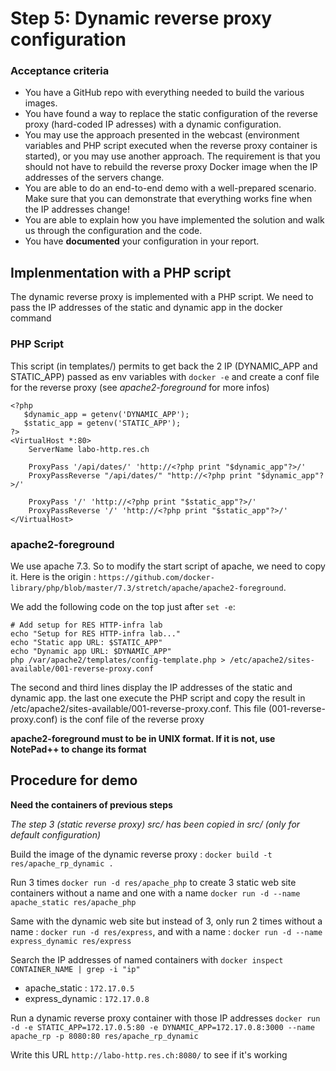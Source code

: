 # Step 5: Dynamic reverse proxy configuration

### Acceptance criteria

* You have a GitHub repo with everything needed to build the various images.
* You have found a way to replace the static configuration of the reverse proxy (hard-coded IP adresses) with a dynamic configuration.
* You may use the approach presented in the webcast (environment variables and PHP script executed when the reverse proxy container is started), or you may use another approach. The requirement is that you should not have to rebuild the reverse proxy Docker image when the IP addresses of the servers change.
* You are able to do an end-to-end demo with a well-prepared scenario. Make sure that you can demonstrate that everything works fine when the IP addresses change!
* You are able to explain how you have implemented the solution and walk us through the configuration and the code.
* You have **documented** your configuration in your report.

## Implenmentation with a PHP script

The dynamic reverse proxy is implemented with a PHP script. We need to pass the IP addresses of the static and dynamic app in the docker command

### PHP Script

This script (in templates/) permits to get back the 2 IP (DYNAMIC_APP and STATIC_APP) passed as env variables  with ```docker -e``` and create a conf file for the reverse proxy (see *apache2-foreground* for more infos)
```
<?php
   $dynamic_app = getenv('DYNAMIC_APP');
   $static_app = getenv('STATIC_APP');
?>
<VirtualHost *:80>
    ServerName labo-http.res.ch

    ProxyPass '/api/dates/' 'http://<?php print "$dynamic_app"?>/'
    ProxyPassReverse "/api/dates/" "http://<?php print "$dynamic_app"?>/'

    ProxyPass '/' 'http://<?php print "$static_app"?>/'
    ProxyPassReverse '/' 'http://<?php print "$static_app"?>/'
</VirtualHost>
``` 

### apache2-foreground

We use apache 7.3. So to modify the start script of apache, we need to copy it. Here is the origin : ```https://github.com/docker-library/php/blob/master/7.3/stretch/apache/apache2-foreground```. 

We add the following code on the top just after ```set -e```:
```
# Add setup for RES HTTP-infra lab
echo "Setup for RES HTTP-infra lab..."
echo "Static app URL: $STATIC_APP"
echo "Dynamic app URL: $DYNAMIC_APP"
php /var/apache2/templates/config-template.php > /etc/apache2/sites-available/001-reverse-proxy.conf
```

The second and third lines display the IP addresses of the static and dynamic app. the last one execute the PHP script and copy the result in /etc/apache2/sites-available/001-reverse-proxy.conf. This file (001-reverse-proxy.conf) is the conf file of the reverse proxy

**apache2-foreground must to be in UNIX format. If it is not, use NotePad++ to change its format**

## Procedure for demo 

**Need the containers of previous steps**

*The step 3 (static reverse proxy) src/ has been copied in src/ (only for default configuration)*

Build the image of the dynamic reverse proxy : ```docker build -t res/apache_rp_dynamic .``` 

Run 3 times ```docker run -d res/apache_php``` to create 3 static web site containers without a name and one with a name ```docker run -d --name apache_static res/apache_php```

Same with the dynamic web site but instead of 3, only run 2 times without a name : ```docker run -d res/express```, and with a name : ```docker run -d --name express_dynamic res/express```

Search the IP addresses of named containers with ```docker inspect CONTAINER_NAME | grep -i "ip"```
 - apache_static   : ```172.17.0.5```
 - express_dynamic : ```172.17.0.8```

Run a dynamic reverse proxy container with those IP addresses ```docker run -d -e STATIC_APP=172.17.0.5:80 -e DYNAMIC_APP=172.17.0.8:3000 --name apache_rp -p 8080:80 res/apache_rp_dynamic```

Write this URL ```http://labo-http.res.ch:8080/``` to see if it's working
